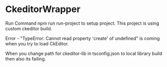# CkeditorWrapper

Run Command npm run run-project to setup project. This project is using custom ckeditor build.

Error - "TypeError: Cannot read property 'create' of undefined" is coming when you try to load CkEditor.

When you change path for ckeditor-lib in tsconfig.json to local library build then also its failing.
